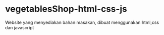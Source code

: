 # vegetablesShop-html-css-js
Website yang menyediakan bahan masakan, dibuat menggunakan html,css dan javascript
